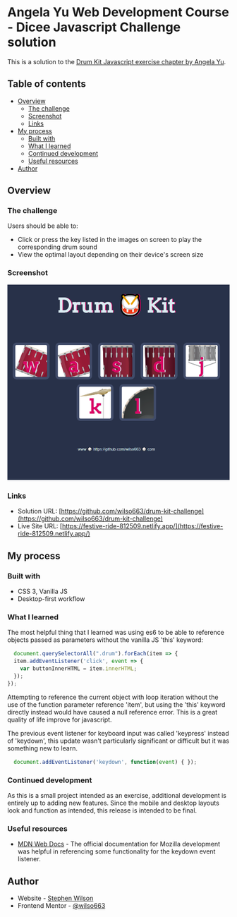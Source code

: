 # Angela Yu Web Development Course - Dicee Javascript Challenge solution

This is a solution to the [Drum Kit Javascript exercise chapter by Angela Yu](https://www.udemy.com/course/the-complete-web-development-bootcamp). 

## Table of contents

- [Overview](#overview)
  - [The challenge](#the-challenge)
  - [Screenshot](#screenshot)
  - [Links](#links)
- [My process](#my-process)
  - [Built with](#built-with)
  - [What I learned](#what-i-learned)
  - [Continued development](#continued-development)
  - [Useful resources](#useful-resources)
- [Author](#author)

## Overview

### The challenge

Users should be able to:
- Click or press the key listed in the images on screen to play the corresponding drum sound
- View the optimal layout depending on their device's screen size

### Screenshot

![Full Screen screenshot](./images/ScreenShot.png)


### Links

- Solution URL: [https://github.com/wilso663/drum-kit-challenge](https://github.com/wilso663/drum-kit-challenge)
- Live Site URL: [https://festive-ride-812509.netlify.app/](https://festive-ride-812509.netlify.app/)

## My process

### Built with

- CSS 3, Vanilla JS
- Desktop-first workflow

### What I learned

The most helpful thing that I learned was using es6 to be able to reference objects passed as parameters without the vanilla JS 'this' keyword:
```javascript
  document.querySelectorAll(".drum").forEach(item => {
  item.addEventListener('click', event => {
    var buttonInnerHTML = item.innerHTML;
  });
});
```
Attempting to reference the current object with loop iteration without the use of the function parameter reference 'item', but using the 'this' keyword directly instead would have caused a null reference error. This is a great quality of life improve for javascript.


The previous event listener for keyboard input was called 'keypress' instead of 'keydown', this update wasn't particularly significant or difficult but it was something new to learn.
```javascript  
  document.addEventListener('keydown', function(event) { });
```


### Continued development

As this is a small project intended as an exercise, additional development is entirely up to adding new features. Since the mobile and desktop layouts look and function as intended, this release is intended to be final.

### Useful resources

- [MDN Web Docs](https://developer.mozilla.org/en-US/docs/Web/API/Document/keydown_event) - The official documentation for Mozilla development was helpful in referencing some functionality for the keydown event listener.

## Author

- Website - [Stephen Wilson](https://github.com/wilso663)
- Frontend Mentor - [@wilso663](https://www.frontendmentor.io/profile/wilso663)


